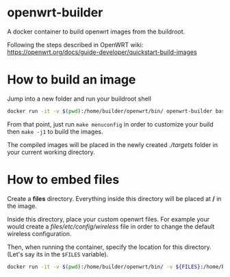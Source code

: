 # openwrt-builder

A docker container to build openwrt images from the buildroot.

Following the steps described in OpenWRT wiki: https://openwrt.org/docs/guide-developer/quickstart-build-images

# How to build an image

Jump into a new folder and run your buildroot shell

```bash
docker run -it -v $(pwd):/home/builder/openwrt/bin/ openwrt-builder bash
```

From that point, just run `make menuconfig` in order to customize your build then `make -j1` to build the images.

The compiled images will be placed in the newly created _./targets_ folder in your current working directory.

# How to embed files

Create a **files** directory. Everything inside this directory will be placed at **/** in the image.

Inside this directory, place your custom openwrt files. For example your would create a _files/etc/config/wireless_ file in order to change the default wireless configuration.

Then, when running the container, specify the location for this directory. (Let's say its in the `$FILES` variable).

```bash
docker run -it -v $(pwd):/home/builder/openwrt/bin/ -v ${FILES}:/home/builder/openwrt/files openwrt-builder bash
```
